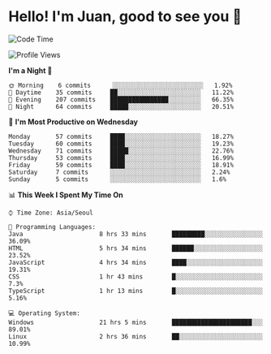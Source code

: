 # Hello! I'm Juan, good to see you 👋

<!--
**Y-k-Y/Y-k-Y** is a ✨ _special_ ✨ repository because its `README.md` (this file) appears on your GitHub profile.

Here are some ideas to get you started:

- 🔭 I’m currently working on ...
- 🌱 I’m currently learning ...
- 👯 I’m looking to collaborate on ...
- 🤔 I’m looking for help with ...
- 💬 Ask me about ...
- 📫 How to reach me: ...
- 😄 Pronouns: ...
- ⚡ Fun fact: ...
-->
<!--
![Profile views](https://gpvc.arturio.dev/Y-k-Y)

[![Omid Nikrah StackOverflow](https://github-readme-stackoverflow.vercel.app/?userID=9517076)](https://stackoverflow.com/users/9517076/i-have-10-fingers)
-->

<!--START_SECTION:waka-->
![Code Time](http://img.shields.io/badge/Code%20Time-0%20secs-blue)

![Profile Views](http://img.shields.io/badge/Profile%20Views-101-blue)

**I'm a Night 🦉** 

```text
🌞 Morning    6 commits      ░░░░░░░░░░░░░░░░░░░░░░░░░   1.92% 
🌆 Daytime    35 commits     ██░░░░░░░░░░░░░░░░░░░░░░░   11.22% 
🌃 Evening    207 commits    ████████████████░░░░░░░░░   66.35% 
🌙 Night      64 commits     █████░░░░░░░░░░░░░░░░░░░░   20.51%

```
📅 **I'm Most Productive on Wednesday** 

```text
Monday       57 commits     ████░░░░░░░░░░░░░░░░░░░░░   18.27% 
Tuesday      60 commits     ████░░░░░░░░░░░░░░░░░░░░░   19.23% 
Wednesday    71 commits     █████░░░░░░░░░░░░░░░░░░░░   22.76% 
Thursday     53 commits     ████░░░░░░░░░░░░░░░░░░░░░   16.99% 
Friday       59 commits     ████░░░░░░░░░░░░░░░░░░░░░   18.91% 
Saturday     7 commits      ░░░░░░░░░░░░░░░░░░░░░░░░░   2.24% 
Sunday       5 commits      ░░░░░░░░░░░░░░░░░░░░░░░░░   1.6%

```


📊 **This Week I Spent My Time On** 

```text
⌚︎ Time Zone: Asia/Seoul

💬 Programming Languages: 
Java                     8 hrs 33 mins       █████████░░░░░░░░░░░░░░░░   36.09% 
HTML                     5 hrs 34 mins       ██████░░░░░░░░░░░░░░░░░░░   23.52% 
JavaScript               4 hrs 34 mins       ████░░░░░░░░░░░░░░░░░░░░░   19.31% 
CSS                      1 hr 43 mins        █░░░░░░░░░░░░░░░░░░░░░░░░   7.3% 
TypeScript               1 hr 13 mins        █░░░░░░░░░░░░░░░░░░░░░░░░   5.16%

💻 Operating System: 
Windows                  21 hrs 5 mins       ██████████████████████░░░   89.01% 
Linux                    2 hrs 36 mins       ██░░░░░░░░░░░░░░░░░░░░░░░   10.99%

```


<!--END_SECTION:waka-->
